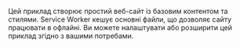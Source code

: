 Цей приклад створює простий веб-сайт із базовим контентом та стилями. Service Worker кешує основні файли, що дозволяє сайту працювати в офлайні. Ви можете налаштувати або розширити цей приклад згідно з вашими потребами.
